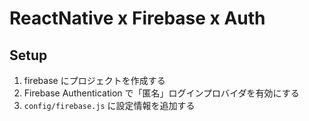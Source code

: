 # ReactNative x Firebase x Auth

## Setup

1. firebase にプロジェクトを作成する
2. Firebase Authentication で「匿名」ログインプロバイダを有効にする
3. `config/firebase.js` に設定情報を追加する
